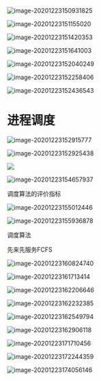 ![image-20201223150931825](/home/mi/.config/Typora/typora-user-images/image-20201223150931825.png)

![image-20201223151155020](/home/mi/.config/Typora/typora-user-images/image-20201223151155020.png)

![image-20201223151420353](/home/mi/.config/Typora/typora-user-images/image-20201223151420353.png)

![image-20201223151641003](/home/mi/.config/Typora/typora-user-images/image-20201223151641003.png)

![image-20201223152040249](/home/mi/.config/Typora/typora-user-images/image-20201223152040249.png)

![image-20201223152258406](/home/mi/.config/Typora/typora-user-images/image-20201223152258406.png)

![image-20201223152436543](/home/mi/.config/Typora/typora-user-images/image-20201223152436543.png)

# **进程调度**

![image-20201223152915777](/home/mi/.config/Typora/typora-user-images/image-20201223152915777.png)

![image-20201223152925438](/home/mi/.config/Typora/typora-user-images/image-20201223152925438.png)

![ ](/home/mi/.config/Typora/typora-user-images/image-20201223153021246.png)

![image-20201223154657937](/home/mi/.config/Typora/typora-user-images/image-20201223154657937.png)

调度算法的评价指标

![image-20201223155012446](/home/mi/.config/Typora/typora-user-images/image-20201223155012446.png)

![image-20201223155936878](/home/mi/.config/Typora/typora-user-images/image-20201223155936878.png)

调度算法


先来先服务FCFS

 ![image-20201223160824740](/home/mi/.config/Typora/typora-user-images/image-20201223160824740.png)

 ![image-20201223161713414](/home/mi/.config/Typora/typora-user-images/image-20201223161713414.png)

 ![image-20201223162206646](/home/mi/.config/Typora/typora-user-images/image-20201223162206646.png)

![image-20201223162232385](/home/mi/.config/Typora/typora-user-images/image-20201223162232385.png)

 ![image-20201223162549794](/home/mi/.config/Typora/typora-user-images/image-20201223162549794.png)

 ![image-20201223162906118](/home/mi/.config/Typora/typora-user-images/image-20201223162906118.png)

 

![image-20201223171710456](/home/mi/.config/Typora/typora-user-images/image-20201223171710456.png)

![image-20201223172244359](/home/mi/.config/Typora/typora-user-images/image-20201223172244359.png)

![image-20201223174056146](/home/mi/.config/Typora/typora-user-images/image-20201223174056146.png)